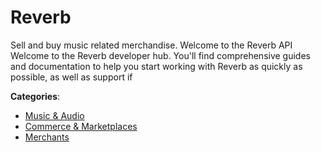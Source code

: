 # Reverb


Sell and buy music related merchandise. Welcome to the Reverb API Welcome to the Reverb developer hub. You'll find comprehensive guides and documentation to help you start working with Reverb as quickly as possible, as well as support if



**Categories**:
- [Music & Audio](https://github.com/apis-list/apis-list#music-and-audio)
- [Commerce & Marketplaces](https://github.com/apis-list/apis-list#commerce-and-marketplaces)
- [Merchants](https://github.com/apis-list/apis-list#merchants)






